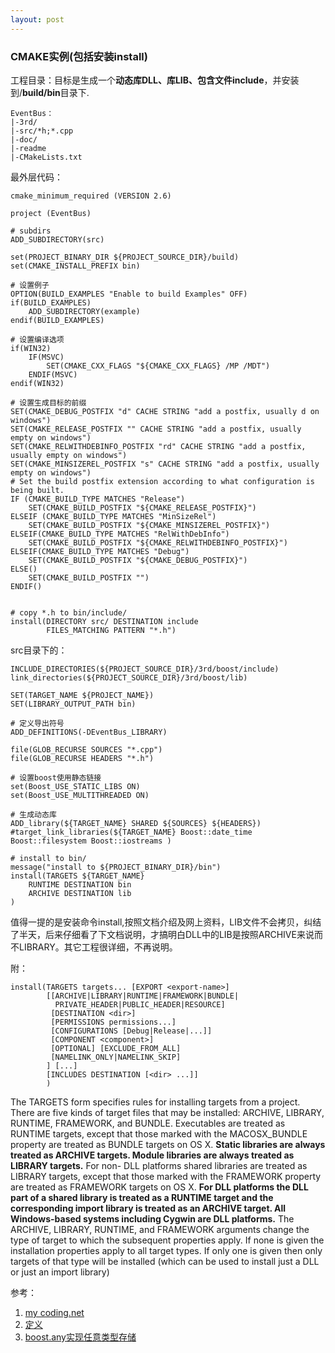 ```yaml
---
layout: post
---
```



###  CMAKE实例(包括安装install)

工程目录：目标是生成一个**动态库DLL、库LIB、包含文件include**，并安装到/**build/bin**目录下.

	EventBus：
	|-3rd/
	|-src/*h;*.cpp
	|-doc/
	|-readme
	|-CMakeLists.txt

最外层代码：

	cmake_minimum_required (VERSION 2.6)
 
	project (EventBus)
	
	# subdirs
	ADD_SUBDIRECTORY(src)
	 
	set(PROJECT_BINARY_DIR ${PROJECT_SOURCE_DIR}/build)
	set(CMAKE_INSTALL_PREFIX bin)
	
	# 设置例子
	OPTION(BUILD_EXAMPLES "Enable to build Examples" OFF)
	if(BUILD_EXAMPLES)
		ADD_SUBDIRECTORY(example)
	endif(BUILD_EXAMPLES)
	
	# 设置编译选项
	if(WIN32)
		IF(MSVC)
			SET(CMAKE_CXX_FLAGS "${CMAKE_CXX_FLAGS} /MP /MDT")
		ENDIF(MSVC)
	endif(WIN32)
	
	# 设置生成目标的前缀
	SET(CMAKE_DEBUG_POSTFIX "d" CACHE STRING "add a postfix, usually d on windows")
	SET(CMAKE_RELEASE_POSTFIX "" CACHE STRING "add a postfix, usually empty on windows")
	SET(CMAKE_RELWITHDEBINFO_POSTFIX "rd" CACHE STRING "add a postfix, usually empty on windows")
	SET(CMAKE_MINSIZEREL_POSTFIX "s" CACHE STRING "add a postfix, usually empty on windows")
	# Set the build postfix extension according to what configuration is being built.
	IF (CMAKE_BUILD_TYPE MATCHES "Release")
	    SET(CMAKE_BUILD_POSTFIX "${CMAKE_RELEASE_POSTFIX}")
	ELSEIF (CMAKE_BUILD_TYPE MATCHES "MinSizeRel")
	    SET(CMAKE_BUILD_POSTFIX "${CMAKE_MINSIZEREL_POSTFIX}")
	ELSEIF(CMAKE_BUILD_TYPE MATCHES "RelWithDebInfo")
	    SET(CMAKE_BUILD_POSTFIX "${CMAKE_RELWITHDEBINFO_POSTFIX}")
	ELSEIF(CMAKE_BUILD_TYPE MATCHES "Debug")
	    SET(CMAKE_BUILD_POSTFIX "${CMAKE_DEBUG_POSTFIX}")
	ELSE()
	    SET(CMAKE_BUILD_POSTFIX "")
	ENDIF()
	
	
	# copy *.h to bin/include/
	install(DIRECTORY src/ DESTINATION include
	        FILES_MATCHING PATTERN "*.h")

src目录下的：
	
	INCLUDE_DIRECTORIES(${PROJECT_SOURCE_DIR}/3rd/boost/include)
	link_directories(${PROJECT_SOURCE_DIR}/3rd/boost/lib)
	 
	SET(TARGET_NAME ${PROJECT_NAME})
	SET(LIBRARY_OUTPUT_PATH bin)
	
	# 定义导出符号
	ADD_DEFINITIONS(-DEventBus_LIBRARY)
	
	file(GLOB_RECURSE SOURCES "*.cpp")
	file(GLOB_RECURSE HEADERS "*.h")
	
	# 设置boost使用静态链接
	set(Boost_USE_STATIC_LIBS ON)
	set(Boost_USE_MULTITHREADED ON)
	
	# 生成动态库
	ADD_library(${TARGET_NAME} SHARED ${SOURCES} ${HEADERS})
	#target_link_libraries(${TARGET_NAME} Boost::date_time Boost::filesystem Boost::iostreams )
	
	# install to bin/
	message("install to ${PROJECT_BINARY_DIR}/bin")
	install(TARGETS ${TARGET_NAME} 
		RUNTIME DESTINATION bin
		ARCHIVE DESTINATION lib
	)

值得一提的是安装命令install,按照文档介绍及网上资料，LIB文件不会拷贝，纠结了半天，后来仔细看了下文档说明，才搞明白DLL中的LIB是按照ARCHIVE来说而不LIBRARY。其它工程很详细，不再说明。


附：

	install(TARGETS targets... [EXPORT <export-name>]
	        [[ARCHIVE|LIBRARY|RUNTIME|FRAMEWORK|BUNDLE|
	          PRIVATE_HEADER|PUBLIC_HEADER|RESOURCE]
	         [DESTINATION <dir>]
	         [PERMISSIONS permissions...]
	         [CONFIGURATIONS [Debug|Release|...]]
	         [COMPONENT <component>]
	         [OPTIONAL] [EXCLUDE_FROM_ALL]
	         [NAMELINK_ONLY|NAMELINK_SKIP]
	        ] [...]
	        [INCLUDES DESTINATION [<dir> ...]]
	        )
The TARGETS form specifies rules for installing targets
 from a project. There are five kinds of target files 
that may be installed: ARCHIVE, LIBRARY, RUNTIME,
FRAMEWORK, and BUNDLE. Executables are treated as RUNTIME
targets, except that those marked with the MACOSX_BUNDLE
property are treated as BUNDLE targets on OS X. **Static 
libraries are always treated as ARCHIVE targets. Module
libraries are always treated as LIBRARY targets.** For non-
DLL platforms shared libraries are treated as LIBRARY targets, except that those marked with the FRAMEWORK property are treated as FRAMEWORK targets on OS X. **For DLL platforms the DLL part of a shared library is treated as a RUNTIME target and the corresponding import library is treated as an ARCHIVE target. All Windows-based systems including Cygwin are DLL platforms.** The ARCHIVE, LIBRARY, RUNTIME, and FRAMEWORK arguments change the type of target to which the subsequent properties apply. If none is given the installation properties apply to all target types. If only one is given then only targets of that type will be installed (which can be used to install just a DLL or just an import library)



参考：

1. [my coding.net](http://zhwa3232.coding.me/baibingqianlan.github.io/)
2. [定义]({{site.baseurl}}/assets/2018-10-16/3.bmp)
3. [boost.any实现任意类型存储](https://blog.csdn.net/pngynghay/article/details/42774813)
